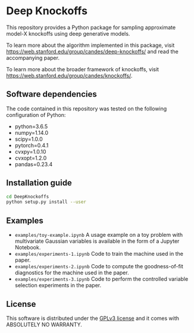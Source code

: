 Deep Knockoffs
==============

This repository provides a Python package for sampling approximate
model-X knockoffs using deep generative models.

To learn more about the algorithm implemented in this package, visit  https://web.stanford.edu/group/candes/deep-knockoffs/ and read the accompanying paper.

To learn more about the broader framework of knockoffs, visit https://web.stanford.edu/group/candes/knockoffs/.

## Software dependencies

The code contained in this repository was tested on the following configuration of Python:

- python=3.6.5
- numpy=1.14.0
- scipy=1.0.0
- pytorch=0.4.1
- cvxpy=1.0.10
- cvxopt=1.2.0
- pandas=0.23.4

## Installation guide

```bash
cd DeepKnockoffs
python setup.py install --user
```

## Examples

 - `examples/toy-example.ipynb` A usage example on a toy problem with multivariate Gaussian variables is available in the form of a 
 Jupyter Notebook.
 - `examples/experiments-1.ipynb` Code to train the machine used in the paper.
 - `examples/experiments-2.ipynb` Code to compute the goodness-of-fit diagnostics for the machine used in the paper.
 - `examples/experiments-3.ipynb` Code to perform the controlled variable selection experiments in the paper.

## License

This software is distributed under the [GPLv3 license](https://www.gnu.org/licenses/gpl-3.0.en.html) and it comes with ABSOLUTELY NO WARRANTY.
